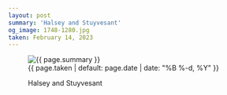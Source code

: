```yaml
---
layout: post
summary: 'Halsey and Stuyvesant'
og_image: 1748-1280.jpg
taken: February 14, 2023
---
```


<figure class="post">
<img alt="{{ page.summary }}" sizes="(min-width: 700px) 50vw, calc(100vw - 2rem)" src="{{ site.assets_url }}/1748-640.jpg" srcset="{{ site.assets_url }}/1748-320.jpg 320w, {{ site.assets_url }}/1748-640.jpg 640w, {{ site.assets_url }}/1748-960.jpg 960w, {{ site.assets_url }}/1748-1280.jpg 1280w"/>
<figcaption>
<time>{{ page.taken | default: page.date | date: "%B %-d, %Y" }}</time>
<p>Halsey and Stuyvesant</p>
</figcaption>
</figure>
